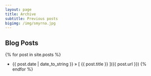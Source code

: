 ```yaml
---
layout: page
title: Archive
subtitle: Previous posts
bigimg: /img/smyrna.jpg
---
```


## Blog Posts

{% for post in site.posts %}
  * {{ post.date | date_to_string }} &raquo; [ {{ post.title }} ]({{
    post.url }})
{% endfor %}
